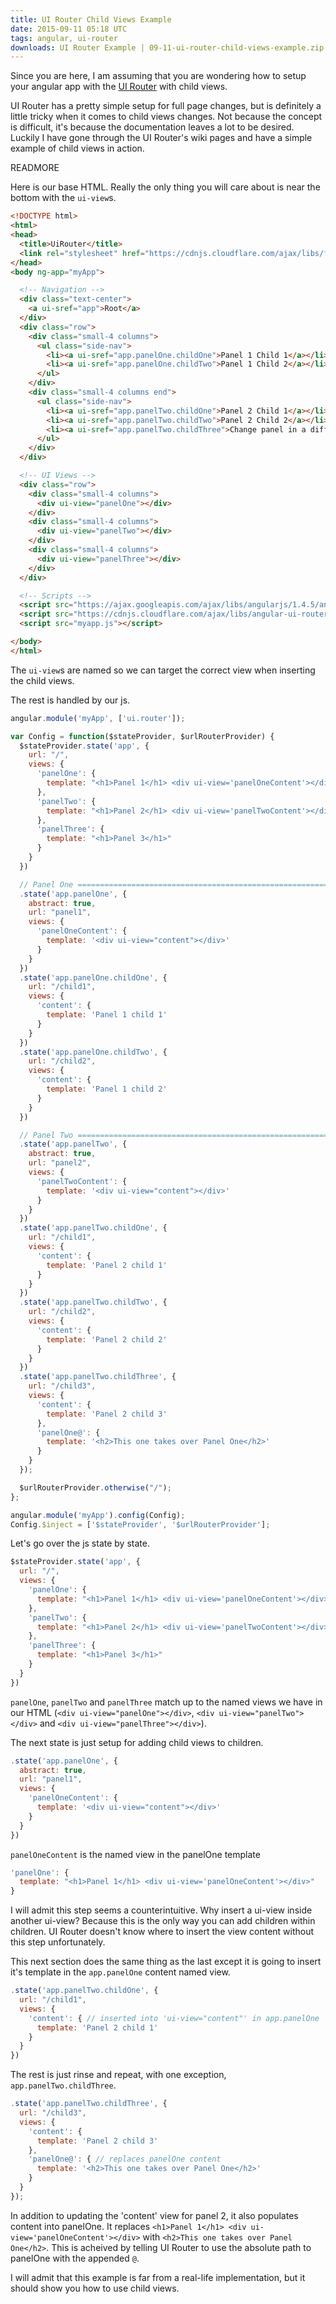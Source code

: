 ```yaml
---
title: UI Router Child Views Example
date: 2015-09-11 05:18 UTC
tags: angular, ui-router
downloads: UI Router Example | 09-11-ui-router-child-views-example.zip
---
```


Since you are here, I am assuming that you are wondering how to setup your angular
app with the [UI Router](https://github.com/angular-ui/ui-router) with child views.

UI Router has a pretty simple setup for full page changes, but is definitely a
little tricky when it comes to child views changes. Not because the concept is
difficult, it's because the documentation leaves a lot to be desired. Luckily
I have gone through the UI Router's wiki pages and have a simple example of child
views in action.

READMORE

Here is our base HTML. Really the only thing you will care about is near the bottom
with the `ui-view`s.

```html
<!DOCTYPE html>
<html>
<head>
  <title>UiRouter</title>
  <link rel="stylesheet" href="https://cdnjs.cloudflare.com/ajax/libs/foundation/5.5.2/css/foundation.min.css" media="screen" charset="utf-8">
</head>
<body ng-app="myApp">

  <!-- Navigation -->
  <div class="text-center">
    <a ui-sref="app">Root</a>
  </div>
  <div class="row">
    <div class="small-4 columns">
      <ul class="side-nav">
        <li><a ui-sref="app.panelOne.childOne">Panel 1 Child 1</a></li>
        <li><a ui-sref="app.panelOne.childTwo">Panel 1 Child 2</a></li>
      </ul>
    </div>
    <div class="small-4 columns end">
      <ul class="side-nav">
        <li><a ui-sref="app.panelTwo.childOne">Panel 2 Child 1</a></li>
        <li><a ui-sref="app.panelTwo.childTwo">Panel 2 Child 2</a></li>
        <li><a ui-sref="app.panelTwo.childThree">Change panel in a diff parent</a></li>
      </ul>
    </div>
  </div>

  <!-- UI Views -->
  <div class="row">
    <div class="small-4 columns">
      <div ui-view="panelOne"></div>
    </div>
    <div class="small-4 columns">
      <div ui-view="panelTwo"></div>
    </div>
    <div class="small-4 columns">
      <div ui-view="panelThree"></div>
    </div>
  </div>

  <!-- Scripts -->
  <script src="https://ajax.googleapis.com/ajax/libs/angularjs/1.4.5/angular.min.js"></script>
  <script src="https://cdnjs.cloudflare.com/ajax/libs/angular-ui-router/0.2.15/angular-ui-router.min.js"></script>
  <script src="myapp.js"></script>

</body>
</html>
```

The `ui-view`s are named so we can target the correct view when inserting the
child views.

The rest is handled by our js.

```js
angular.module('myApp', ['ui.router']);

var Config = function($stateProvider, $urlRouterProvider) {
  $stateProvider.state('app', {
    url: "/",
    views: {
      'panelOne': {
        template: "<h1>Panel 1</h1> <div ui-view='panelOneContent'></div>"
      },
      'panelTwo': {
        template: "<h1>Panel 2</h1> <div ui-view='panelTwoContent'></div>"
      },
      'panelThree': {
        template: "<h1>Panel 3</h1>"
      }
    }
  })

  // Panel One ================================================================
  .state('app.panelOne', {
    abstract: true,
    url: "panel1",
    views: {
      'panelOneContent': {
        template: '<div ui-view="content"></div>'
      }
    }
  })
  .state('app.panelOne.childOne', {
    url: "/child1",
    views: {
      'content': {
        template: 'Panel 1 child 1'
      }
    }
  })
  .state('app.panelOne.childTwo', {
    url: "/child2",
    views: {
      'content': {
        template: 'Panel 1 child 2'
      }
    }
  })

  // Panel Two ================================================================
  .state('app.panelTwo', {
    abstract: true,
    url: "panel2",
    views: {
      'panelTwoContent': {
        template: '<div ui-view="content"></div>'
      }
    }
  })
  .state('app.panelTwo.childOne', {
    url: "/child1",
    views: {
      'content': {
        template: 'Panel 2 child 1'
      }
    }
  })
  .state('app.panelTwo.childTwo', {
    url: "/child2",
    views: {
      'content': {
        template: 'Panel 2 child 2'
      }
    }
  })
  .state('app.panelTwo.childThree', {
    url: "/child3",
    views: {
      'content': {
        template: 'Panel 2 child 3'
      },
      'panelOne@': {
        template: '<h2>This one takes over Panel One</h2>'
      }
    }
  });

  $urlRouterProvider.otherwise("/");
};

angular.module('myApp').config(Config);
Config.$inject = ['$stateProvider', '$urlRouterProvider'];
```

Let's go over the js state by state.

```js
$stateProvider.state('app', {
  url: "/",
  views: {
    'panelOne': {
      template: "<h1>Panel 1</h1> <div ui-view='panelOneContent'></div>"
    },
    'panelTwo': {
      template: "<h1>Panel 2</h1> <div ui-view='panelTwoContent'></div>"
    },
    'panelThree': {
      template: "<h1>Panel 3</h1>"
    }
  }
})
```

`panelOne`, `panelTwo` and `panelThree` match up to the named views we have in
our HTML (`<div ui-view="panelOne"></div>`, `<div ui-view="panelTwo"></div>`  and
`<div ui-view="panelThree"></div>`).

The next state is just setup for adding child views to children.

```js
.state('app.panelOne', {
  abstract: true,
  url: "panel1",
  views: {
    'panelOneContent': {
      template: '<div ui-view="content"></div>'
    }
  }
})
```

`panelOneContent` is the named view in the panelOne template

```js
'panelOne': {
  template: "<h1>Panel 1</h1> <div ui-view='panelOneContent'></div>"
}
```

I will admit this step seems a counterintuitive. Why insert a ui-view inside
another ui-view? Because this is the only way you can add children within children.
UI Router doesn't know where to insert the view content without this step unfortunately.

This next section does the same thing as the last except it is going to insert
it's template in the `app.panelOne` content named view.

```js
.state('app.panelTwo.childOne', {
  url: "/child1",
  views: {
    'content': { // inserted into 'ui-view="content"' in app.panelOne
      template: 'Panel 2 child 1'
    }
  }
})
```

The rest is just rinse and repeat, with one exception, `app.panelTwo.childThree`.

```js
.state('app.panelTwo.childThree', {
  url: "/child3",
  views: {
    'content': {
      template: 'Panel 2 child 3'
    },
    'panelOne@': { // replaces panelOne content
      template: '<h2>This one takes over Panel One</h2>'
    }
  }
});
```

In addition to updating the 'content' view for panel 2, it also populates content
into panelOne. It replaces `<h1>Panel 1</h1> <div ui-view='panelOneContent'></div>`
with `<h2>This one takes over Panel One</h2>`. This is acheived by telling UI Router
to use the absolute path to panelOne with the appended `@`.

I will admit that this example is far from a real-life implementation, but it should
show you how to use child views.
